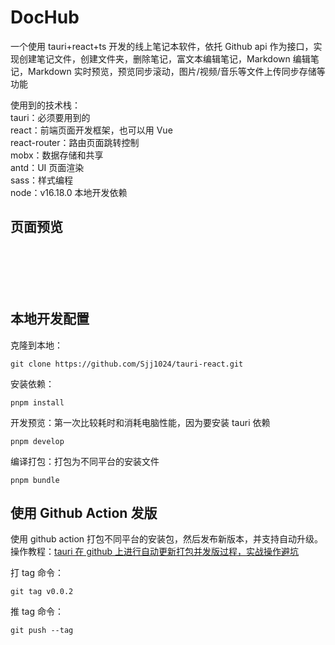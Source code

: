 <h1>DocHub</h1>
<p>一个使用 tauri+react+ts 开发的线上笔记本软件，依托 Github api 作为接口，实现创建笔记文件，创建文件夹，删除笔记，富文本编辑笔记，Markdown 编辑笔记，Markdown 实时预览，预览同步滚动，图片/视频/音乐等文件上传同步存储等功能</p>
<p>使用到的技术栈：<br>
tauri：必须要用到的<br>
react：前端页面开发框架，也可以用 Vue<br>
react-router：路由页面跳转控制<br>
mobx：数据存储和共享<br>
antd：UI 页面渲染<br>
sass：样式编程<br>
node：v16.18.0 本地开发依赖</p>
<h2>页面预览</h2>
<p><img src="https://cdn.staticaly.com/gh/1024huijia/QingChunMeizi@master/image.35ywvl1kmdc0.webp" alt=""></p>
<p><img src="https://cdn.staticaly.com/gh/1024huijia/QingChunMeizi@master/image.39hqgfcwwg80.webp" alt=""></p>
<p><img src="https://cdn.staticaly.com/gh/1024huijia/QingChunMeizi@master/image.1zdc3yt6nylc.webp" alt=""></p>
<p><img src="https://cdn.staticaly.com/gh/1024huijia/QingChunMeizi@master/image.z3wf7msueeo.webp" alt=""></p>
<p><img src="https://cdn.staticaly.com/gh/1024huijia/QingChunMeizi@master/image.4l8136m6fp20.webp" alt=""></p>
<p><img src="https://cdn.staticaly.com/gh/1024huijia/QingChunMeizi@master/image.5rni30s4jws0.webp" alt=""></p>
<h2>本地开发配置</h2>
<p>克隆到本地：</p>
<pre class="hljs"><code>git clone https://github.com/Sjj1024/tauri-react.git
</code></pre>
<p>安装依赖：</p>
<pre class="hljs"><code>pnpm install
</code></pre>
<p>开发预览：第一次比较耗时和消耗电脑性能，因为要安装 tauri 依赖</p>
<pre class="hljs"><code>pnpm develop
</code></pre>
<p>编译打包：打包为不同平台的安装文件</p>
<pre class="hljs"><code>pnpm bundle
</code></pre>
<h2>使用 Github Action 发版</h2>
<p>使用 github action 打包不同平台的安装包，然后发布新版本，并支持自动升级。操作教程：<a href="https://xiaoshen.blog.csdn.net/article/details/131963524">tauri 在 github 上进行自动更新打包并发版过程，实战操作避坑</a></p>
<p>打 tag 命令：</p>
<pre class="hljs"><code>git tag v0.0.2
</code></pre>
<p>推 tag 命令：</p>
<pre class="hljs"><code>git push --tag
</code></pre>
